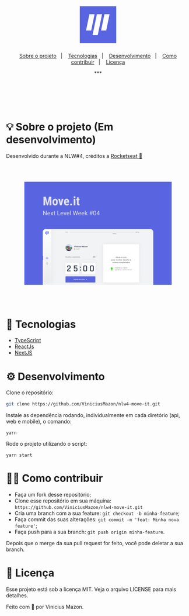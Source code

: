 <h1 align="center">
  <img alt="move it logo" title="MoveIt" src="docs\logo.svg" width="20%">
</h1>
<p align="center">
  <a href="#-sobre-o-projeto">Sobre o projeto</a>&nbsp;&nbsp;&nbsp;|&nbsp;&nbsp;&nbsp;
  <a href="#-tecnologias">Tecnologias</a>&nbsp;&nbsp;&nbsp;|&nbsp;&nbsp;&nbsp;
  <a href="#-como-utilizar">Desenvolvimento</a>&nbsp;&nbsp;&nbsp;|&nbsp;&nbsp;&nbsp;
  <a href="#-como-contribuir">Como contribuir</a>&nbsp;&nbsp;&nbsp;|&nbsp;&nbsp;&nbsp;
  <a href="#-licença">Licença</a>
</p>
<div align="center">
    <p>
***    </p>
</div>

</br>
</br>

<!-- <p align="center">
  <img alt="mobile" src="docs/mobile.png" width="50%">
</p> -->

</br>
</br>

# 💡 Sobre o projeto (Em desenvolvimento)

Desenvolvido durante a NLW#4, créditos a [Rocketseat 🚀](https://github.com/Rocketseat)

</br>
</br>

<p align="center">
  <img alt="cover" src="docs/cover.svg" width="80%">
</p>

</br>
</br>

# 🔬 Tecnologias

- [TypeScript](https://www.typescriptlang.org)
- [ReactJs](https://reactjs.org)
- [NextJS](https://nextjs.org)

# ⚙️ Desenvolvimento

Clone o repositório:

```bash
git clone https://github.com/ViniciusMazon/nlw4-move-it.git
```

Instale as dependência rodando, individualmente em cada diretório (api, web e mobile), o comando:

```
yarn
```

Rode o projeto utilizando o script:

```
yarn start
```

# 🖖🏻 Como contribuir

- Faça um fork desse repositório;
- Clone esse repositório em sua máquina: `https://github.com/ViniciusMazon/nlw4-move-it.git`
- Cria uma branch com a sua feature: `git checkout -b minha-feature`;
- Faça commit das suas alterações: `git commit -m 'feat: Minha nova feature'`;
- Faça push para a sua branch: `git push origin minha-feature`.

Depois que o merge da sua pull request for feito, você pode deletar a sua branch.

# 📃 Licença

Esse projeto está sob a licença MIT. Veja o arquivo LICENSE para mais detalhes.

Feito com 🖤 por Vinicius Mazon.
